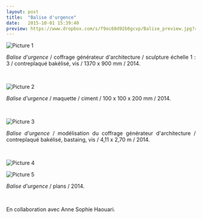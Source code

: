 ```yaml
---
layout: post
title:  "Balise d'urgence"
date:   2015-10-01 15:39:40
preview: https://www.dropbox.com/s/f9oc68d92b6gcvp/Balise_preview.jpg?raw=1
---
```


![Picture 1](https://www.dropbox.com/s/51s8imcvp2erp3u/Balise_maquette_1_3_2014.jpg?raw=1)

<p style="text-align:justify">
<span style="font-style: italic;">Balise d'urgence</span>   / coffrage g&eacute;n&eacute;rateur d'architecture / sculpture &eacute;chelle 1 : 3 / contreplaqu&eacute; bak&eacute;lis&eacute;, vis / 1370 x 900 mm / 2014.
</p>
<br>

![Picture 2](https://www.dropbox.com/s/wvxx9ftglsihpoo/balise_urgence_maquette.jpg?raw=1)

<p style="text-align:justify">
<span style="font-style: italic;">Balise d'urgence</span> / maquette / ciment / 100 x 100 x 200 mm / 2014.
</p>
<br>

![Picture 3](https://www.dropbox.com/s/9tt8gwzjiz73815/Balise_2013.jpg?raw=1)

<p style="text-align:justify">
<span style="font-style: italic;">Balise d'urgence</span>   / mod&eacute;lisation du coffrage g&eacute;n&eacute;rateur d'architecture / contreplaqu&eacute; bak&eacute;lis&eacute;, bastaing, vis / 4,11 x 2,70 m / 2014.
</p>
<br>

![Picture 4](https://www.dropbox.com/s/adkp2kk1tx90hgj/Balise_plan_2013%282%29.jpeg?raw=1)

![Picture 5](https://www.dropbox.com/s/2trjrtiaw7nync2/Balise_plan_2013.jpeg?raw=1)

<p style="text-align:justify">
<span style="font-style: italic;">Balise d'urgence</span> / plans / 2014.
</p>
<br>

En collaboration avec Anne Sophie Haouari.